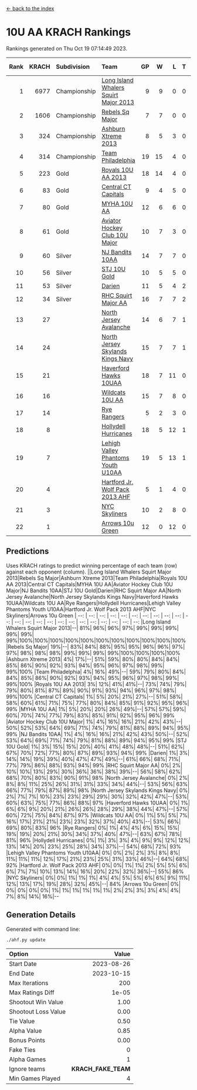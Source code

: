 [<- back to the index](readme.md)
# 10U AA KRACH Rankings
Rankings generated on Thu Oct 19 07:14:49 2023.

Rank|KRACH|Subdivision|Team|GP|W|L|T|OTW|OTL|SoS|Exp Wins|Win Diff
---:|---:|:---|:---|---:|---:|---:|---:|---:|---:|---:|---:|---:
1|6977|Championship|[Long Island Whalers Squirt Major 2013](https://gamesheetstats.com/seasons/3659/teams/140229/schedule)|9|9|0|0|0|0|114|9.8|-0.0
2|1606|Championship|[Rebels Sq Major](https://gamesheetstats.com/seasons/3659/teams/140243/schedule)|7|7|0|0|0|0|32|7.8|-0.0
3|324|Championship|[Ashburn Xtreme 2013](https://gamesheetstats.com/seasons/3659/teams/140230/schedule)|8|5|3|0|0|0|912|5.9|0.0
4|314|Championship|[Team Philadelphia](https://gamesheetstats.com/seasons/3659/teams/140238/schedule)|19|15|4|0|0|0|425|15.9|0.0
5|223|Gold|[Royals 10U AA 2013](https://gamesheetstats.com/seasons/3659/teams/140237/schedule)|18|14|4|0|1|1|437|14.9|0.0
6|83|Gold|[Central CT Capitals](https://gamesheetstats.com/seasons/3659/teams/140231/schedule)|9|4|5|0|0|0|944|4.9|0.0
7|80|Gold|[MYHA 10U AA](https://gamesheetstats.com/seasons/3659/teams/140235/schedule)|12|6|6|0|0|0|734|6.9|0.0
8|61|Gold|[Aviator Hockey Club 10U Major](https://gamesheetstats.com/seasons/3659/teams/140244/schedule)|10|7|3|0|0|0|30|7.9|0.0
9|60|Silver|[NJ Bandits 10AA](https://gamesheetstats.com/seasons/3659/teams/140232/schedule)|14|7|7|0|0|1|557|7.9|0.0
10|56|Silver|[STJ 10U Gold](https://gamesheetstats.com/seasons/3659/teams/140234/schedule)|10|5|5|0|1|1|112|5.9|0.0
11|53|Silver|[Darien](https://gamesheetstats.com/seasons/3659/teams/140245/schedule)|11|5|4|2|0|0|186|6.9|0.0
12|34|Silver|[RHC Squirt Major AA](https://gamesheetstats.com/seasons/3659/teams/140241/schedule)|16|7|7|2|1|0|474|8.9|0.0
13|27||[North Jersey Avalanche](https://gamesheetstats.com/seasons/3659/teams/140249/schedule)|14|6|7|1|0|0|75|7.4|0.0
14|24||[North Jersey Skylands Kings Navy](https://gamesheetstats.com/seasons/3659/teams/140247/schedule)|15|7|7|1|0|0|50|8.4|0.0
15|21||[Haverford Hawks 10UAA](https://gamesheetstats.com/seasons/3659/teams/140236/schedule)|18|7|11|0|0|0|151|7.9|0.0
16|16||[Wildcats 10U AA](https://gamesheetstats.com/seasons/3659/teams/140250/schedule)|15|7|8|0|0|0|45|7.9|0.0
17|14||[Rye Rangers](https://gamesheetstats.com/seasons/3659/teams/140242/schedule)|5|2|3|0|0|0|94|2.9|0.0
18|8||[Hollydell Hurricanes](https://gamesheetstats.com/seasons/3659/teams/140240/schedule)|18|5|12|1|0|0|497|6.4|0.0
19|7||[Lehigh Valley Phantoms Youth U10AA](https://gamesheetstats.com/seasons/3659/teams/140239/schedule)|19|5|13|1|0|0|404|6.4|0.0
20|4||[Hartford Jr. Wolf Pack 2013 AHF](https://gamesheetstats.com/seasons/3659/teams/140246/schedule)|5|1|4|0|0|0|285|1.9|0.0
21|3||[NYC Skyliners](https://gamesheetstats.com/seasons/3659/teams/140252/schedule)|10|2|8|0|0|0|36|2.9|0.0
22|1||[Arrows 10u Green](https://gamesheetstats.com/seasons/3659/teams/140251/schedule)|12|0|12|0|0|0|152|0.9|0.0

## Predictions
Uses KRACH ratings to predict winning percentage of each team (row) against each opponent (column).
||Long Island Whalers Squirt Major 2013|Rebels Sq Major|Ashburn Xtreme 2013|Team Philadelphia|Royals 10U AA 2013|Central CT Capitals|MYHA 10U AA|Aviator Hockey Club 10U Major|NJ Bandits 10AA|STJ 10U Gold|Darien|RHC Squirt Major AA|North Jersey Avalanche|North Jersey Skylands Kings Navy|Haverford Hawks 10UAA|Wildcats 10U AA|Rye Rangers|Hollydell Hurricanes|Lehigh Valley Phantoms Youth U10AA|Hartford Jr. Wolf Pack 2013 AHF|NYC Skyliners|Arrows 10u Green
| --: | --: | --: | --: | --: | --: | --: | --: | --: | --: | --: | --: | --: | --: | --: | --: | --: | --: | --: | --: | --: | --: | --: 
|Long Island Whalers Squirt Major 2013|--| 81%| 96%| 96%| 97%| 99%| 99%| 99%| 99%| 99%| 99%|100%|100%|100%|100%|100%|100%|100%|100%|100%|100%|100%
|Rebels Sq Major| 19%|--| 83%| 84%| 88%| 95%| 95%| 96%| 96%| 97%| 97%| 98%| 98%| 98%| 99%| 99%| 99%| 99%|100%|100%|100%|100%
|Ashburn Xtreme 2013|  4%| 17%|--| 51%| 59%| 80%| 80%| 84%| 84%| 85%| 86%| 90%| 92%| 93%| 94%| 95%| 96%| 97%| 98%| 99%| 99%|100%
|Team Philadelphia|  4%| 16%| 49%|--| 59%| 79%| 80%| 84%| 84%| 85%| 86%| 90%| 92%| 93%| 94%| 95%| 96%| 97%| 98%| 99%| 99%|100%
|Royals 10U AA 2013|  3%| 12%| 41%| 41%|--| 73%| 74%| 79%| 79%| 80%| 81%| 87%| 89%| 90%| 91%| 93%| 94%| 96%| 97%| 98%| 99%|100%
|Central CT Capitals|  1%|  5%| 20%| 21%| 27%|--| 51%| 58%| 58%| 60%| 61%| 71%| 75%| 77%| 80%| 84%| 85%| 91%| 92%| 95%| 96%| 99%
|MYHA 10U AA|  1%|  5%| 20%| 20%| 26%| 49%|--| 57%| 57%| 59%| 60%| 70%| 74%| 77%| 79%| 83%| 85%| 91%| 92%| 95%| 96%| 99%
|Aviator Hockey Club 10U Major|  1%|  4%| 16%| 16%| 21%| 42%| 43%|--| 50%| 52%| 53%| 64%| 69%| 71%| 74%| 79%| 81%| 88%| 89%| 94%| 95%| 99%
|NJ Bandits 10AA|  1%|  4%| 16%| 16%| 21%| 42%| 43%| 50%|--| 52%| 53%| 64%| 69%| 71%| 74%| 79%| 81%| 88%| 89%| 94%| 95%| 99%
|STJ 10U Gold|  1%|  3%| 15%| 15%| 20%| 40%| 41%| 48%| 48%|--| 51%| 62%| 67%| 70%| 72%| 77%| 80%| 87%| 89%| 93%| 94%| 99%
|Darien|  1%|  3%| 14%| 14%| 19%| 39%| 40%| 47%| 47%| 49%|--| 61%| 66%| 68%| 71%| 77%| 79%| 86%| 88%| 93%| 94%| 99%
|RHC Squirt Major AA|  0%|  2%| 10%| 10%| 13%| 29%| 30%| 36%| 36%| 38%| 39%|--| 56%| 58%| 62%| 68%| 70%| 80%| 83%| 90%| 91%| 98%
|North Jersey Avalanche|  0%|  2%|  8%|  8%| 11%| 25%| 26%| 31%| 31%| 33%| 34%| 44%|--| 53%| 56%| 63%| 66%| 77%| 79%| 87%| 89%| 98%
|North Jersey Skylands Kings Navy|  0%|  2%|  7%|  7%| 10%| 23%| 23%| 29%| 29%| 30%| 32%| 42%| 47%|--| 53%| 60%| 63%| 75%| 77%| 86%| 88%| 97%
|Haverford Hawks 10UAA|  0%|  1%|  6%|  6%|  9%| 20%| 21%| 26%| 26%| 28%| 29%| 38%| 44%| 47%|--| 57%| 60%| 72%| 75%| 84%| 87%| 97%
|Wildcats 10U AA|  0%|  1%|  5%|  5%|  7%| 16%| 17%| 21%| 21%| 23%| 23%| 32%| 37%| 40%| 43%|--| 53%| 66%| 69%| 80%| 83%| 96%
|Rye Rangers|  0%|  1%|  4%|  4%|  6%| 15%| 15%| 19%| 19%| 20%| 21%| 30%| 34%| 37%| 40%| 47%|--| 63%| 67%| 78%| 81%| 96%
|Hollydell Hurricanes|  0%|  1%|  3%|  3%|  4%|  9%|  9%| 12%| 12%| 13%| 14%| 20%| 23%| 25%| 28%| 34%| 37%|--| 54%| 68%| 72%| 93%
|Lehigh Valley Phantoms Youth U10AA|  0%|  0%|  2%|  2%|  3%|  8%|  8%| 11%| 11%| 11%| 12%| 17%| 21%| 23%| 25%| 31%| 33%| 46%|--| 64%| 68%| 92%
|Hartford Jr. Wolf Pack 2013 AHF|  0%|  0%|  1%|  1%|  2%|  5%|  5%|  6%|  6%|  7%|  7%| 10%| 13%| 14%| 16%| 20%| 22%| 32%| 36%|--| 55%| 86%
|NYC Skyliners|  0%|  0%|  1%|  1%|  1%|  4%|  4%|  5%|  5%|  6%|  6%|  9%| 11%| 12%| 13%| 17%| 19%| 28%| 32%| 45%|--| 84%
|Arrows 10u Green|  0%|  0%|  0%|  0%|  0%|  1%|  1%|  1%|  1%|  1%|  1%|  2%|  2%|  3%|  3%|  4%|  4%|  7%|  8%| 14%| 16%|--

## Generation Details

Generated with command line:
```
./ahf.py update
```

| Option | Value |
| :----- | ----: |
| Start Date | 2023-08-26 |
| End Date | 2023-10-15 |
| Max Iterations | 200 |
| Max Ratings Diff | 1e-05 |
| Shootout Win Value | 1.00 |
| Shootout Loss Value | 0.00 |
| Tie Value | 0.50 |
| Alpha Value | 0.85 |
| Bonus Points | 0.00 |
| Fake Ties | 0 |
| Alpha Games | 1 |
| Ignore teams | __KRACH_FAKE_TEAM__ |
| Min Games Played | 4 |

